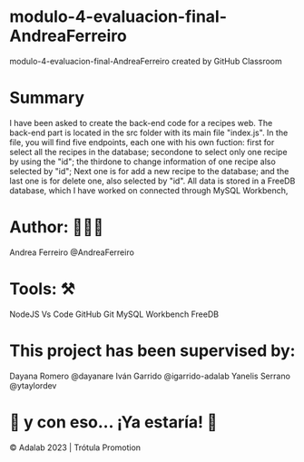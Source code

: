 # modulo-4-evaluacion-final-AndreaFerreiro
modulo-4-evaluacion-final-AndreaFerreiro created by GitHub Classroom
# Summary

I have been asked to create the back-end code for a recipes web.
The back-end part is located in the src folder with its main file "index.js".
In the file, you will find five endpoints, each one with his own fuction: first for select all the recipes in the database; secondone to select only one recipe by using the "id"; the thirdone to change information of one recipe also selected by "id"; Next one is for add a new recipe to the database; and the last one is for delete one, also selected by "id".
All data is stored in a FreeDB database, which I have worked on connected through MySQL Workbench,

# Author: 👩🏻‍💻

Andrea Ferreiro @AndreaFerreiro

# Tools: ⚒️

NodeJS
Vs Code
GitHub 
Git
MySQL Workbench
FreeDB

# This project has been supervised by:

Dayana Romero @dayanare
Iván Garrido @igarrido-adalab
Yanelis Serrano @ytaylordev

# 💫 y con eso... ¡Ya estaría! 💫
© Adalab 2023 | Trótula Promotion
